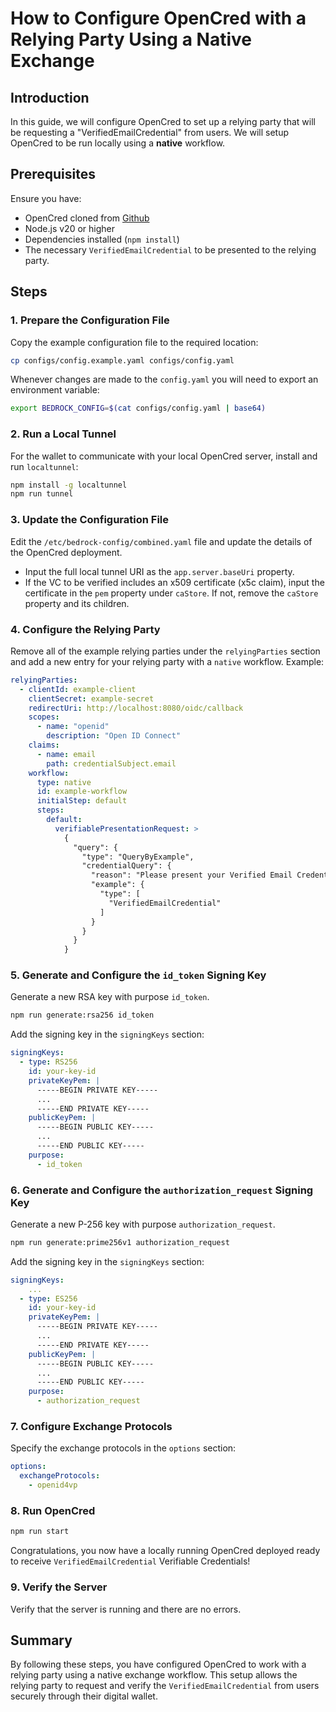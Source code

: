# How to Configure OpenCred with a Relying Party Using a Native Exchange

## Introduction

In this guide, we will configure OpenCred to set up a relying party that will be
requesting a "VerifiedEmailCredential" from users. We will setup OpenCred to be
run locally using a **native** workflow.

## Prerequisites

Ensure you have:

- OpenCred cloned from [Github](https://github.com/stateofca/opencred)
- Node.js v20 or higher
- Dependencies installed (`npm install`)
- The necessary `VerifiedEmailCredential` to be presented to the relying party.

## Steps

### 1. Prepare the Configuration File

Copy the example configuration file to the required location:

```sh
cp configs/config.example.yaml configs/config.yaml
```

Whenever changes are made to the `config.yaml` you will need to export an
environment variable:

```sh
export BEDROCK_CONFIG=$(cat configs/config.yaml | base64)
```

### 2. Run a Local Tunnel

For the wallet to communicate with your local OpenCred server, install and run
`localtunnel`:

```sh
npm install -g localtunnel
npm run tunnel
```

### 3. Update the Configuration File

Edit the `/etc/bedrock-config/combined.yaml` file and update the details of the
OpenCred deployment.

- Input the full local tunnel URI as the `app.server.baseUri` property.
- If the VC to be verified includes an x509 certificate (x5c claim), input the
certificate in the `pem` property under `caStore`. If not, remove the `caStore`
property and its children.

### 4. Configure the Relying Party

Remove all of the example relying parties under the `relyingParties` section and
add a new entry for your relying party with a `native` workflow. Example:

```yaml
relyingParties:
  - clientId: example-client
    clientSecret: example-secret
    redirectUri: http://localhost:8080/oidc/callback
    scopes:
      - name: "openid"
        description: "Open ID Connect"
    claims:
      - name: email
        path: credentialSubject.email
    workflow:
      type: native
      id: example-workflow
      initialStep: default
      steps:
        default:
          verifiablePresentationRequest: >
            {
              "query": {
                "type": "QueryByExample",
                "credentialQuery": {
                  "reason": "Please present your Verified Email Credential.",
                  "example": {
                    "type": [
                      "VerifiedEmailCredential"
                    ]
                  }
                }
              }
            }
```

### 5. Generate and Configure the `id_token` Signing Key

Generate a new RSA key with purpose `id_token`.

```sh
npm run generate:rsa256 id_token
```

Add the signing key in the `signingKeys` section:

```yaml
signingKeys:
  - type: RS256
    id: your-key-id
    privateKeyPem: |
      -----BEGIN PRIVATE KEY-----
      ...
      -----END PRIVATE KEY-----
    publicKeyPem: |
      -----BEGIN PUBLIC KEY-----
      ...
      -----END PUBLIC KEY-----
    purpose:
      - id_token
```

### 6. Generate and Configure the `authorization_request` Signing Key

Generate a new P-256 key with purpose `authorization_request`.

```sh
npm run generate:prime256v1 authorization_request
```

Add the signing key in the `signingKeys` section:

```yaml
signingKeys:
    ...
  - type: ES256
    id: your-key-id
    privateKeyPem: |
      -----BEGIN PRIVATE KEY-----
      ...
      -----END PRIVATE KEY-----
    publicKeyPem: |
      -----BEGIN PUBLIC KEY-----
      ...
      -----END PUBLIC KEY-----
    purpose:
      - authorization_request
```

### 7. Configure Exchange Protocols

Specify the exchange protocols in the `options` section:

```yaml
options:
  exchangeProtocols:
    - openid4vp
```


### 8. Run OpenCred

```sh
npm run start
```

Congratulations, you now have a locally running OpenCred deployed ready to
receive `VerifiedEmailCredential` Verifiable Credentials!

### 9. Verify the Server

Verify that the server is running and there are no errors.

## Summary

By following these steps, you have configured OpenCred to work with a relying
party using a native exchange workflow. This setup allows the relying party to
request and verify the `VerifiedEmailCredential` from users securely through
their digital wallet.
